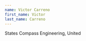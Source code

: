 ```yaml
---
name: Victor Carreno
first_name: Victor
last_name: Carreno
---
```


States Compass Engineering, United

